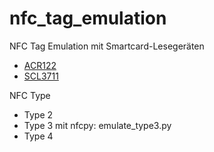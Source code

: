 # nfc_tag_emulation

NFC Tag Emulation mit Smartcard-Lesegeräten
 * [ACR122](https://www.acs.com.hk/en/products/3/acr122u-usb-nfc-reader/)
 * [SCL3711](https://www.scm-pc-card.de/kartenleser/identiv-leser/kontaktbehaftet/67/scm-scl3711-kontaktloser-leser-fuer-chipkarten-und-nfc-905169)

NFC Type
 * Type 2
 * Type 3 mit nfcpy: emulate_type3.py
 * Type 4
